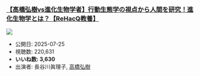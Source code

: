 ### [【高橋弘樹vs進化生物学者】行動生態学の視点から人間を研究！進化生物学とは？【ReHacQ教養】](https://www.youtube.com/watch?v=tiEGp1cAHoM)
[![](https://img.youtube.com/vi/tiEGp1cAHoM/hqdefault.jpg)](https://www.youtube.com/watch?v=tiEGp1cAHoM)
-   公開日: 2025-07-25
-   視聴数: 220,631
-   **いいね数: 3,630**
-   出演者: 長谷川眞理子, [高橋弘樹](/rehacq_fan/people/高橋弘樹 "wikilink")

